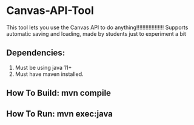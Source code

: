 # Canvas-API-Tool
This tool lets you use the Canvas API to do anything!!!!!!!!!!!!!!!!!!
Supports automatic saving and loading, made by students just to experiment a bit
## Dependencies:
1. Must be using java 11+
2. Must have maven installed.

## How To Build: mvn compile
## How To Run: mvn exec:java
